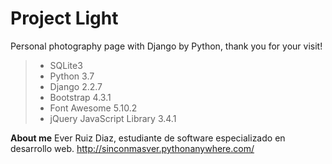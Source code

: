 # Project Light
Personal photography page with Django by Python, thank you for your visit!

> - SQLite3
> - Python 3.7
> - Django 2.2.7
> - Bootstrap 4.3.1
> - Font Awesome 5.10.2
> - jQuery JavaScript Library 3.4.1


**About me**
Ever Ruiz Diaz, estudiante de software especializado en desarrollo web. 
http://sinconmasver.pythonanywhere.com/
